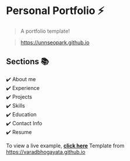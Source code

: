 # Personal Portfolio ⚡️ 
> A portfolio template!

> https://unnseopark.github.io

## Sections 📚
✔️ About me\
✔️ Experience\
✔️ Projects \
✔️ Skills \
✔️ Education\
✔️ Contact Info\
✔️ Resume

To view a live example, **[click here](https://unnseopark.github.io/)**
Template from https://varadbhogayata.github.io
